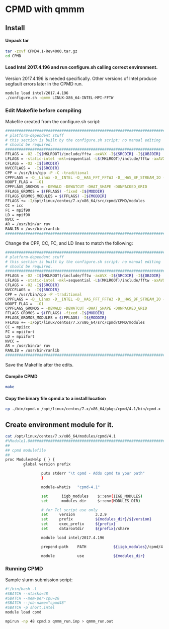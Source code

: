# CPMD with qmmm


## Install


#### Unpack tar

```bash
tar -zxvf CPMD4.1-Rev4000.tar.gz
cd CPMD
```

#### Load Intel 2017.4.196 and run configure.sh calling correct environment.
Version 2017.4.196 is needed specifically.
Other versions of Intel produce segfault errors later in the CPMD run. 

```bash
module load intel/2017.4.196
./configure.sh -qmmm LINUX-X86_64-INTEL-MPI-FFTW
```

### Edit Makefile before compiling

Makefile created from the configure.sh script:

```bash
#########################################################################
# platform-dependent stuff
# this section is built by the configure.sh script: no manual editing
# should be required.
#########################################################################
FFLAGS = -O2 -I$(MKLROOT)/include/fftw -axAVX -I${SRCDIR} -I${OBJDIR}
LFLAGS = -static-intel -mkl=sequential -L$(MKLROOT)/include/fftw -axAVX
CFLAGS = -O2 -I${SRCDIR}
NVCCFLAGS =  -I${SRCDIR}
CPP = /usr/bin/cpp -P -C -traditional
CPPFLAGS = -D__Linux -D__INTEL -D__HAS_FFT_FFTW3 -D__HAS_BF_STREAM_IO -D__PARALLEL -D__HAS_DFREPOSITORY  -D__GROMOS  -D'SVN_REV="4610"'
NOOPT_FLAG =  -O1
CPPFLAGS_GROMOS = -DEWALD -DEWATCUT -DHAT_SHAPE -DUNPACKED_GRID
FFLAGS_GROMOS = $(FFLAGS) -fixed -I${MODDIR}
FFLAGS_GROMOS_MODULES = $(FFLAGS) -I${MODDIR}
FFLAGS += -I/opt/linux/centos/7.x/x86_64/src/cpmd/CPMD/modules
CC = icc
FC = mpif90
LD = mpif90
NVCC =
AR = /usr/bin/ar ruv
RANLIB = /usr/bin/ranlib
#########################################################################
```

Change the CPP, CC, FC, and LD lines to match the following:

```bash
#########################################################################
# platform-dependent stuff
# this section is built by the configure.sh script: no manual editing
# should be required.
#########################################################################
FFLAGS = -O2 -I$(MKLROOT)/include/fftw -axAVX -I${SRCDIR} -I${OBJDIR}
LFLAGS = -static-intel -mkl=sequential -L$(MKLROOT)/include/fftw -axAVX
CFLAGS = -O2 -I${SRCDIR}
NVCCFLAGS =  -I${SRCDIR}
CPP = /usr/bin/cpp -P -traditional
CPPFLAGS = -D__Linux -D__INTEL -D__HAS_FFT_FFTW3 -D__HAS_BF_STREAM_IO -D__PARALLEL -D__HAS_DFREPOSITORY  -D__GROMOS  -D'SVN_REV="4610"'
NOOPT_FLAG =  -O1
CPPFLAGS_GROMOS = -DEWALD -DEWATCUT -DHAT_SHAPE -DUNPACKED_GRID
FFLAGS_GROMOS = $(FFLAGS) -fixed -I${MODDIR}
FFLAGS_GROMOS_MODULES = $(FFLAGS) -I${MODDIR}
FFLAGS += -I/opt/linux/centos/7.x/x86_64/src/cpmd/CPMD/modules
CC = mpiicc
FC = mpiifort
LD = mpiifort
NVCC =
AR = /usr/bin/ar ruv
RANLIB = /usr/bin/ranlib
#########################################################################
```

Save the Makefile after the edits.

#### Compile CPMD

```bash
make
```

#### Copy the binary file cpmd.x to a install location

```bash
cp ./bin/cpmd.x /opt/linux/centos/7.x/x86_64/pkgs/cpmd/4.1/bin/cpmd.x
```

## Create environment module for it.

```bash
cat /opt/linux/centos/7.x/x86_64/modules/cpmd/4.1 
#%Module1.0#####################################################################
##
## cpmd modulefile
##
proc ModulesHelp { } {
        global version prefix

                puts stderr "\t cpmd - Adds cpmd to your path"
                }

                module-whatis   "cpmd-4.1"

                set      iigb_modules    $::env(IIGB_MODULES)
                set      modules_dir     $::env(MODULES_DIR)

                # for Tcl script use only
                set     version         3.2.9
                set     prefix          ${modules_dir}/${version}
                set     exec_prefix     ${prefix}
                set     datarootdir     ${prefix}/share

                module load intel/2017.4.196

                prepend-path    PATH            ${iigb_modules}/cpmd/4.1/bin

                module          use             ${modules_dir}
```

### Running CPMD

Sample slurm submission script:

```bash
#!/bin/bash -l
#SBATCH --ntasks=48
#SBATCH --mem-per-cpu=2G
#SBATCH --job-name="cpmd48"
#SBATCH -p short,intel
module load cpmd

mpirun -np 48 cpmd.x qmmm_run.inp > qmmm_run.out
```
